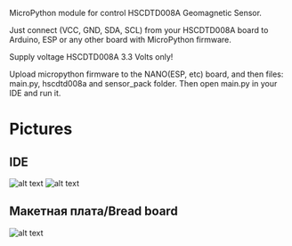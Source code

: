 MicroPython module for control HSCDTD008A Geomagnetic Sensor.

Just connect (VCC, GND, SDA, SCL) from your HSCDTD008A board to Arduino, ESP or any other board with MicroPython firmware.

Supply voltage HSCDTD008A 3.3 Volts only!

Upload micropython firmware to the NANO(ESP, etc) board, and then files: main.py, hscdtd008a and sensor_pack folder. 
Then open main.py in your IDE and run it.

# Pictures
## IDE
![alt text](https://github.com/octaprog7/...)
![alt text](https://github.com/octaprog7/...)
## Макетная плата/Bread board
![alt text](https://github.com/octaprog7/...)
